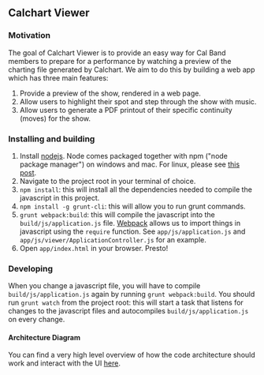 ## Calchart Viewer

### Motivation
The goal of Calchart Viewer is to provide an easy way for Cal Band members to prepare for a performance by watching a preview of the charting file generated by Calchart. We aim to do this by building a web app which has three main features:

1. Provide a preview of the show, rendered in a web page.
2. Allow users to highlight their spot and step through the show with music.
3. Allow users to generate a PDF printout of their specific continuity (moves) for the show.

### Installing and building

1. Install [nodejs](http://nodejs.org/). Node comes packaged together with npm ("node package manager") on windows and mac. For linux, please see [this post](https://www.npmjs.org/doc/README.html).
2. Navigate to the project root in your terminal of choice.
3. `npm install`: this will install all the dependencies needed to compile the javascript in this project.
4. `npm install -g grunt-cli`: this will allow you to run grunt commands.
5. `grunt webpack:build`: this will compile the javascript into the `build/js/application.js` file. [Webpack](https://github.com/webpack/webpack) allows us to import things in javascript using the `require` function. See `app/js/application.js` and `app/js/viewer/ApplicationController.js` for an example.
6. Open `app/index.html` in your browser. Presto!

### Developing

When you change a javascript file, you will have to compile `build/js/application.js` again by running `grunt webpack:build`. You should run `grunt watch` from the project root: this will start a task that listens for changes to the javascript files and autocompiles `build/js/application.js` on every change.

#### Architecture Diagram

You can find a very high level overview of how the code architecture should work and interact with the UI [here](http://imgur.com/yw7FbWL.png).